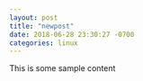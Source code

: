 ```yaml
---
layout: post
title: "newpost"
date: 2018-06-28 23:30:27 -0700
categories: linux
---
```


This is some sample content


